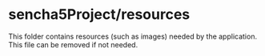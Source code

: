 # sencha5Project/resources

This folder contains resources (such as images) needed by the application. This file can
be removed if not needed.
